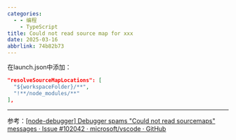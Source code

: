 ```yaml
---
categories:
  - - 编程
    - TypeScript
title: Could not read source map for xxx
date: 2025-03-16
abbrlink: 74b82b73
---
```


在launch.json中添加：

```json
"resolveSourceMapLocations": [
  "${workspaceFolder}/**",
  "!**/node_modules/**"
],
```

***

参考：[\[node-debugger\] Debugger spams "Could not read sourcemaps" messages · Issue #102042 · microsoft/vscode · GitHub](https://github.com/microsoft/vscode/issues/102042#issuecomment-656402933)
